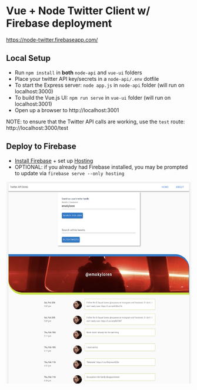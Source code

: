 # Vue + Node Twitter Client w/ Firebase deployment

https://node-twitter.firebaseapp.com/

## Local Setup
* Run `npm install` in **both** `node-api` and `vue-ui` folders
* Place your twitter API key/secrets in a `node-api/.env` dotfile
* To start the Express server: `node app.js` in `node-api` folder (will run on localhost:3000)
* To build the Vue.js UI: `npm run serve` in `vue-ui` folder (will run on localhost:3001)
* Open up a browser to http://localhost:3001

NOTE: to ensure that the Twitter API calls are working, use the `test` route: http://localhost:3000/test

## Deploy to Firebase
* [Install Firebase](https://firebase.google.com/docs/cli) + set up [Hosting](https://firebase.google.com/docs/hosting/quickstart)
* OPTIONAL: if you already had Firebase installed, you may be prompted to update via `firebase serve --only hosting`

![Twitter API demo, featuring @emokyloren.](/_assets/demo-screen.png?raw=true)
